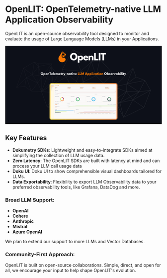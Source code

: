 # OpenLIT: OpenTelemetry-native LLM Application Observability

OpenLIT is an open-source observability tool designed to monitor and evaluate the usage of Large Language Models (LLMs) in your Applications. 

![OpenLIT Banner](https://github.com/dokulabs/.github/blob/main/profile/assets/github-readme-main-banner.png?raw=true)

## Key Features

- **Dokumetry SDKs**: Lightweight and easy-to-integrate SDKs aimed at simplifying the collection of LLM usage data.
- **Zero Latency**: The OpenLIT SDKs are built with latency at mind and can process your LLM call usage data
- **Doku UI**: Doku UI to show comprehensible visual dashboards tailored for LLMs.
- **Data Exportability**: Flexibility to export LLM Observability data to your preferred observability tools, like Grafana, DataDog and more.

### Broad LLM Support:

- **OpenAI**
- **Cohere**
- **Anthropic**
- **Mistral**
- **Azure OpenAI**

We plan to extend our support to more LLMs and Vector Databases.

### Community-First Approach:

OpenLIT is built on open-source collaborations. Simple, direct, and open for all, we encourage your input to help shape OpenLIT's evolution.
